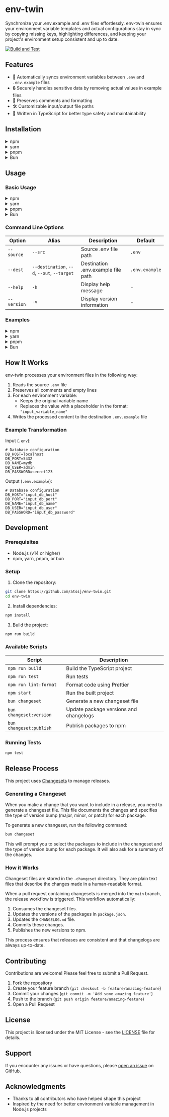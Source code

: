 # env-twin

Synchronize your .env.example and .env files effortlessly. env-twin ensures your environment variable templates and actual configurations stay in sync by copying missing keys, highlighting differences, and keeping your project's environment setup consistent and up to date.

[![Build and Test](https://github.com/atssj/env-twin/actions/workflows/test.yml/badge.svg?branch=main)](https://github.com/atssj/env-twin/actions/workflows/test.yml)

## Features

- 🚀 Automatically syncs environment variables between `.env` and `.env.example` files
- 🔒 Securely handles sensitive data by removing actual values in example files
- 📝 Preserves comments and formatting
- 🛠️ Customizable input/output file paths
- 💪 Written in TypeScript for better type safety and maintainability

## Installation

<details>
<summary>npm</summary>

```bash
npm install env-twin
```

</details>

<details>
<summary>yarn</summary>

```bash
yarn add env-twin
```

</details>

<details>
<summary>pnpm</summary>

```bash
pnpm add env-twin
```

</details>

<details>
<summary>Bun</summary>

```bash
bun add env-twin
```

</details>

## Usage

### Basic Usage

<details>
<summary>npm</summary>

```bash
# Using default paths (.env -> .env.example)
npx env-twin

# Using custom paths
npx env-twin --source .env.development --dest .env.dev.example
```

</details>

<details>
<summary>yarn</summary>

```bash
# Using default paths (.env -> .env.example)
yarn env-twin

# Using custom paths
yarn env-twin --source .env.development --dest .env.dev.example
```

</details>

<details>
<summary>pnpm</summary>

```bash
# Using default paths (.env -> .env.example)
pnpm env-twin

# Using custom paths
pnpm env-twin --source .env.development --dest .env.dev.example
```

</details>

<details>
<summary>Bun</summary>

```bash
# Using default paths (.env -> .env.example)
bunx env-twin

# Using custom paths
bunx env-twin --source .env.development --dest .env.dev.example
```

</details>

### Command Line Options

| Option      | Alias                                       | Description                        | Default        |
| ----------- | ------------------------------------------- | ---------------------------------- | -------------- |
| `--source`  | `--src`                                     | Source .env file path              | `.env`         |
| `--dest`    | `--destination`, `--d`, `--out`, `--target` | Destination .env.example file path | `.env.example` |
| `--help`    | `-h`                                        | Display help message               | -              |
| `--version` | `-v`                                        | Display version information        | -              |

### Examples

<details>
<summary>npm</summary>

```bash
# Sync development environment
npx env-twin --source .env.development --dest .env.dev.example

# Sync production environment
npx env-twin --source .env.production --dest .env.prod.example

# Sync with custom paths
npx env-twin --source config/.env.local --dest config/.env.example
```

</details>

<details>
<summary>yarn</summary>

```bash
# Sync development environment
yarn env-twin --source .env.development --dest .env.dev.example

# Sync production environment
yarn env-twin --source .env.production --dest .env.prod.example

# Sync with custom paths
yarn env-twin --source config/.env.local --dest config/.env.example
```

</details>

<details>
<summary>pnpm</summary>

```bash
# Sync development environment
pnpm env-twin --source .env.development --dest .env.dev.example

# Sync production environment
pnpm env-twin --source .env.production --dest .env.prod.example

# Sync with custom paths
pnpm env-twin --source config/.env.local --dest config/.env.example
```

</details>

<details>
<summary>Bun</summary>

```bash
# Sync development environment
bunx env-twin --source .env.development --dest .env.dev.example

# Sync production environment
bunx env-twin --source .env.production --dest .env.prod.example

# Sync with custom paths
bunx env-twin --source config/.env.local --dest config/.env.example
```

</details>

## How It Works

env-twin processes your environment files in the following way:

1. Reads the source `.env` file
2. Preserves all comments and empty lines
3. For each environment variable:
   - Keeps the original variable name
   - Replaces the value with a placeholder in the format: `"input_variable_name"`
4. Writes the processed content to the destination `.env.example` file

### Example Transformation

Input (`.env`):

```env
# Database configuration
DB_HOST=localhost
DB_PORT=5432
DB_NAME=mydb
DB_USER=admin
DB_PASSWORD=secret123
```

Output (`.env.example`):

```env
# Database configuration
DB_HOST="input_db_host"
DB_PORT="input_db_port"
DB_NAME="input_db_name"
DB_USER="input_db_user"
DB_PASSWORD="input_db_password"
```

## Development

### Prerequisites

- Node.js (v14 or higher)
- npm, yarn, pnpm, or bun

### Setup

1. Clone the repository:

```bash
git clone https://github.com/atssj/env-twin.git
cd env-twin
```

2. Install dependencies:

```bash
npm install
```

3. Build the project:

```bash
npm run build
```

### Available Scripts

| Script                  | Description                            |
| ----------------------- | -------------------------------------- |
| `npm run build`         | Build the TypeScript project           |
| `npm run test`          | Run tests                              |
| `npm run lint:format`   | Format code using Prettier             |
| `npm start`             | Run the built project                  |
| `bun changeset`         | Generate a new changeset file          |
| `bun changeset:version` | Update package versions and changelogs |
| `bun changeset:publish` | Publish packages to npm                |

### Running Tests

```bash
npm test
```

## Release Process

This project uses [Changesets](https://github.com/changesets/changesets) to manage releases.

### Generating a Changeset

When you make a change that you want to include in a release, you need to generate a changeset file. This file documents the changes and specifies the type of version bump (major, minor, or patch) for each package.

To generate a new changeset, run the following command:

```bash
bun changeset
```

This will prompt you to select the packages to include in the changeset and the type of version bump for each package. It will also ask for a summary of the changes.

### How it Works

Changeset files are stored in the `.changeset` directory. They are plain text files that describe the changes made in a human-readable format.

When a pull request containing changesets is merged into the `main` branch, the release workflow is triggered. This workflow automatically:

1. Consumes the changeset files.
2. Updates the versions of the packages in `package.json`.
3. Updates the `CHANGELOG.md` file.
4. Commits these changes.
5. Publishes the new versions to npm.

This process ensures that releases are consistent and that changelogs are always up-to-date.

## Contributing

Contributions are welcome! Please feel free to submit a Pull Request.

1. Fork the repository
2. Create your feature branch (`git checkout -b feature/amazing-feature`)
3. Commit your changes (`git commit -m 'Add some amazing feature'`)
4. Push to the branch (`git push origin feature/amazing-feature`)
5. Open a Pull Request

## License

This project is licensed under the MIT License - see the [LICENSE](LICENSE) file for details.

## Support

If you encounter any issues or have questions, please [open an issue](https://github.com/atssj/env-twin/issues) on GitHub.

## Acknowledgments

- Thanks to all contributors who have helped shape this project
- Inspired by the need for better environment variable management in Node.js projects
